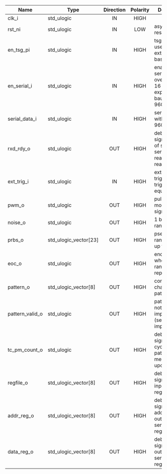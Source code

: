 | **Name**        | **Type**              | **Direction** | **Polarity** | **Description** |
|-----------------|-----------------------|:-------------:|:------------:|-----------------|
| clk_i           | std_ulogic            | IN            | HIGH         |                 |
| rst_ni          | std_ulogic            | IN            | LOW          | asynchronous reset                |
| en_tsg_pi       | std_ulogic            | IN            | HIGH         | tsg enable, used with external time base                |
| en_serial_i     | std_ulogic            | IN            | HIGH         | enable for serial data: oversample of 16 with expected baudrate 9600                |
| serial_data_i   | std_ulogic            | IN            | HIGH         | serial data with baudrate 9600                |
| rxd_rdy_o       | std_ulogic            | OUT           | HIGH         | debugging signal, output of serial_rx if serial data is ready to be read                |
| ext_trig_i      | std_ulogic            | IN            | HIGH         | external trigger for triggering test equipment                |
| pwm_o           | std_ulogic            | OUT           | HIGH         | pulse width modulated signal                |
| noise_o         | std_ulogic            | OUT           | HIGH         | 1 bit pseudo random noise                |
| prbs_o          | std_ulogic_vector[23] | OUT           | HIGH         | pseudo random noise up to 23 bit                |
| eoc_o           | std_ulogic            | OUT           | HIGH         | end of cycle when pseudo random noise repeats                |
| pattern_o       | std_ulogic_vector[8]  | OUT           | HIGH         | configurable changing pattern output                |
| pattern_valid_o | std_ulogic            | OUT           | HIGH         | pattern valid, not currently implemented! (see improvements)                |
| tc_pm_count_o   | std_ulogic            | OUT           | HIGH         | debugging signal, end of cycle for pattern memory upcounter                |
| regfile_o       | std_ulogic_vector[8]  | OUT           | HIGH         | debugging signal, data input of register file                |
| addr_reg_o      | std_ulogic_vector[8]  | OUT           | HIGH         | debugging signal, address output of serial_receiver registers                |
| data_reg_o      | std_ulogic_vector[8]  | OUT           | HIGH         | debugging signal, data output of serial_receiver registers                |
